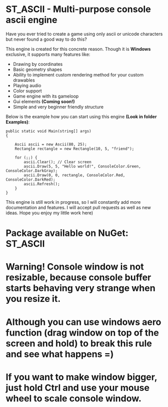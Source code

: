 # ST_ASCII - Multi-purpose console ascii engine

Have you ever tried to create a game using only ascii or 
unicode characters but never found a good way to do this?

This engine is created for this concrete reason. Though it is **Windows** exclusive, 
it supports many features like:
- Drawing by coordinates
- Basic geometry shapes
- Ability to implement custom rendering method for your custom drawables
- Playing audio
- Color support
- Game engine with its gameloop
- Gui elements **(Coming soon!)**
- Simple and very beginner friendly structure

Below is the example how you can start using this engine **(Look in folder Examples)**:

    public static void Main(string[] args)
    {
    
        Ascii ascii = new Ascii(80, 25);
        Rectangle rectangle = new Rectangle(10, 5, "friend"); 

        for (;;) {
            ascii.Clear(); // Clear screen
            ascii.Draw(5, 5, "Hello world!", ConsoleColor.Green, ConsoleColor.DarkGray);
            ascii.Draw(0, 0, rectangle, ConsoleColor.Red, ConsoleColor.DarkRed);
            ascii.Refresh();
        }   
    }

This engine is still work in progress, so I will constantly add more documentation and features. I will accept pull requests as well as new ideas. Hope you enjoy my little work here)

# Package available on NuGet: ST_ASCII

# Warning! Console window is not resizable, because console buffer starts behaving very strange when you resize it.
# Although you can use windows aero function (drag window on top of the screen and hold) to break this rule and see what happens =) 
# If you want to make window bigger, just hold Ctrl and use your mouse wheel to scale console window.
